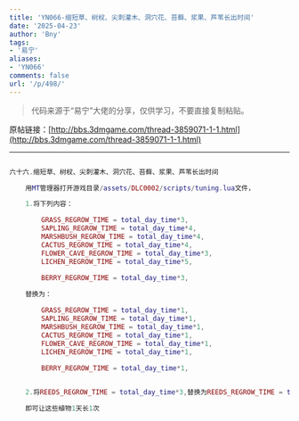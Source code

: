 ```yaml
---
title: 'YN066-缩短草、树杈、尖刺灌木、洞穴花、苔藓、浆果、芦苇长出时间'
date: '2025-04-23'
author: 'Bny'
tags:
- '易宁'
aliases:
- 'YN066'
comments: false
url: '/p/498/'
---
```


> 代码来源于“易宁”大佬的分享，仅供学习，不要直接复制粘贴。

原帖链接：[http://bbs.3dmgame.com/thread-3859071-1-1.html](http://bbs.3dmgame.com/thread-3859071-1-1.html)

---

```lua  

六十六.缩短草、树杈、尖刺灌木、洞穴花、苔藓、浆果、芦苇长出时间

	用MT管理器打开游戏目录/assets/DLC0002/scripts/tuning.lua文件，

	1.将下列内容：

		GRASS_REGROW_TIME = total_day_time*3,
		SAPLING_REGROW_TIME = total_day_time*4,
		MARSHBUSH_REGROW_TIME = total_day_time*4,
		CACTUS_REGROW_TIME = total_day_time*4,
		FLOWER_CAVE_REGROW_TIME = total_day_time*3,
		LICHEN_REGROW_TIME = total_day_time*5,
		
		BERRY_REGROW_TIME = total_day_time*3,

	替换为：

		GRASS_REGROW_TIME = total_day_time*1,
		SAPLING_REGROW_TIME = total_day_time*1,
		MARSHBUSH_REGROW_TIME = total_day_time*1,
		CACTUS_REGROW_TIME = total_day_time*1,
		FLOWER_CAVE_REGROW_TIME = total_day_time*1,
		LICHEN_REGROW_TIME = total_day_time*1,
		
		BERRY_REGROW_TIME = total_day_time*1,


	2.将REEDS_REGROW_TIME = total_day_time*3,替换为REEDS_REGROW_TIME = total_day_time*1,

	即可让这些植物1天长1次

```  

